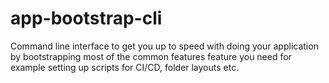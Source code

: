 # app-bootstrap-cli
Command line interface to get you up to speed with doing your application by bootstrapping most of the common features feature you need for example setting up scripts for CI/CD, folder layouts etc.
